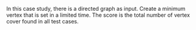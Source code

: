 In this case study, there is a directed graph as input. Create a minimum vertex that is set in a limited time. The score is the total number of vertex cover found in all test cases.
